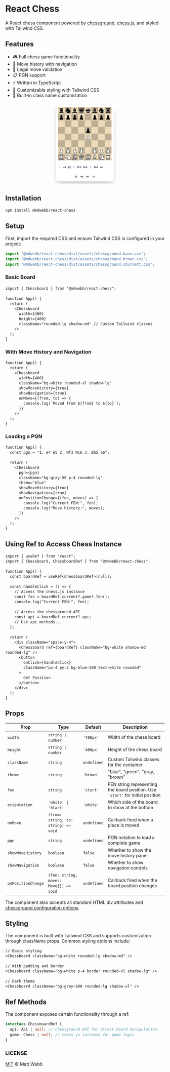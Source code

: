 # React Chess

A React chess component powered by [chessground](https://github.com/lichess-org/chessground), [chess.js](https://github.com/jhlywa/chess.js), and styled with Tailwind CSS.

## Features

- 🎮 Full chess game functionality
- 📝 Move history with navigation
- 🎯 Legal move validation
- 📋 PGN support
- ⚡ Written in TypeScript
- 🎨 Customizable styling with Tailwind CSS
- 💅 Built-in class name customization

<p align="center">
  <img width="200px" src="/examples/basic/images/example-game.png" />
</p>

## Installation

```bash
npm install @mdwebb/react-chess
```

## Setup

First, import the required CSS and ensure Tailwind CSS is configured in your project:

```typescript
import "@mdwebb/react-chess/dist/assets/chessground.base.css";
import "@mdwebb/react-chess/dist/assets/chessground.brown.css";
import "@mdwebb/react-chess/dist/assets/chessground.cburnett.css";
```

### Basic Board

```tsx
import { Chessboard } from "@mdwebb/react-chess";

function App() {
  return (
    <Chessboard
      width={400}
      height={400}
      className="rounded-lg shadow-md" // Custom Tailwind classes
    />
  );
}
```

### With Move History and Navigation

```tsx
function App() {
  return (
    <Chessboard
      width={400}
      className="bg-white rounded-xl shadow-lg"
      showMoveHistory={true}
      showNavigation={true}
      onMove={(from, to) => {
        console.log(`Moved from ${from} to ${to}`);
      }}
    />
  );
}
```

### Loading a PGN

```tsx
function App() {
  const pgn = "1. e4 e5 2. Nf3 Nc6 3. Bb5 a6";

  return (
    <Chessboard
      pgn={pgn}
      className="bg-gray-50 p-4 rounded-lg"
      theme="blue"
      showMoveHistory={true}
      showNavigation={true}
      onPositionChange={(fen, moves) => {
        console.log("Current FEN:", fen);
        console.log("Move history:", moves);
      }}
    />
  );
}
```

## Using Ref to Access Chess Instance

```tsx
import { useRef } from "react";
import { Chessboard, ChessboardRef } from "@mdwebb/react-chess";

function App() {
  const boardRef = useRef<ChessboardRef>(null);

  const handleClick = () => {
    // Access the chess.js instance
    const fen = boardRef.current?.game?.fen();
    console.log("Current FEN:", fen);

    // Access the chessground API
    const api = boardRef.current?.api;
    // Use api methods...
  };

  return (
    <div className="space-y-4">
      <Chessboard ref={boardRef} className="bg-white shadow-md rounded-lg" />
      <button
        onClick={handleClick}
        className="px-4 py-2 bg-blue-500 text-white rounded"
      >
        Get Position
      </button>
    </div>
  );
}
```

## Props

| Prop               | Type                                   | Default     | Description                                                                    |
| ------------------ | -------------------------------------- | ----------- | ------------------------------------------------------------------------------ |
| `width`            | `string \| number`                     | `'400px'`   | Width of the chess board                                                       |
| `height`           | `string \| number`                     | `'400px'`   | Height of the chess board                                                      |
| `className`        | `string`                               | `undefined` | Custom Tailwind classes for the container                                      |
| `theme`            | `string`                               | `'brown'`   | "blue", "green", "gray, "brown"                                                |
| `fen`              | `string`                               | `'start'`   | FEN string representing the board position. Use `'start'` for initial position |
| `orientation`      | `'white' \| 'black'`                   | `'white'`   | Which side of the board to show at the bottom                                  |
| `onMove`           | `(from: string, to: string) => void`   | `undefined` | Callback fired when a piece is moved                                           |
| `pgn`              | `string`                               | `undefined` | PGN notation to load a complete game                                           |
| `showMoveHistory`  | `boolean`                              | `false`     | Whether to show the move history panel                                         |
| `showNavigation`   | `boolean`                              | `false`     | Whether to show navigation controls                                            |
| `onPositionChange` | `(fen: string, moves: Move[]) => void` | `undefined` | Callback fired when the board position changes                                 |

The component also accepts all standard HTML div attributes and [chessground configuration options](https://github.com/lichess-org/chessground/blob/master/src/config.ts).

## Styling

The component is built with Tailwind CSS and supports customization through className props. Common styling options include:

```tsx
// Basic styling
<Chessboard className="bg-white rounded-lg shadow-md" />

// With padding and border
<Chessboard className="bg-white p-4 border rounded-xl shadow-lg" />

// Dark theme
<Chessboard className="bg-gray-800 rounded-lg shadow-xl" />
```

## Ref Methods

The component exposes certain functionality through a ref:

```typescript
interface ChessboardRef {
  api: Api | null; // Chessground API for direct board manipulation
  game: Chess | null; // chess.js instance for game logic
}
```

### LICENSE

[MIT](./LICENCE) © Matt Webb

